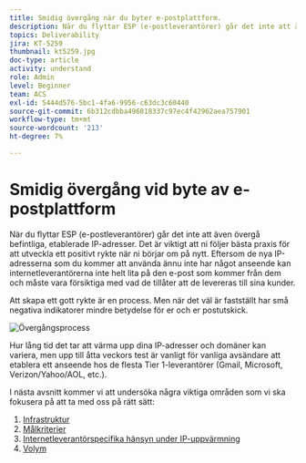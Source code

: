 ```yaml
---
title: Smidig övergång när du byter e-postplattform.
description: När du flyttar ESP (e-postleverantörer) går det inte att även övergå befintliga, etablerade IP-adresser. Det är viktigt att ni följer bästa praxis för att utveckla ett positivt rykte när ni börjar om på nytt.
topics: Deliverability
jira: KT-5259
thumbnail: kt5259.jpg
doc-type: article
activity: understand
role: Admin
level: Beginner
team: ACS
exl-id: 5444d576-5bc1-4fa6-9956-c63dc3c60440
source-git-commit: 6b312cdbba496818337c97ec4f42962aea757901
workflow-type: tm+mt
source-wordcount: '213'
ht-degree: 7%

---
```


# Smidig övergång vid byte av e-postplattform

När du flyttar ESP (e-postleverantörer) går det inte att även övergå befintliga, etablerade IP-adresser. Det är viktigt att ni följer bästa praxis för att utveckla ett positivt rykte när ni börjar om på nytt. Eftersom de nya IP-adresserna som du kommer att använda ännu inte har något anseende kan internetleverantörerna inte helt lita på den e-post som kommer från dem och måste vara försiktiga med vad de tillåter att de levereras till sina kunder.

Att skapa ett gott rykte är en process. Men när det väl är fastställt har små negativa indikatorer mindre betydelse för er och er postutskick.

![Övergångsprocess](../assets/transition-process.png)

Hur lång tid det tar att värma upp dina IP-adresser och domäner kan variera, men upp till åtta veckors test är vanligt för vanliga avsändare att etablera ett anseende hos de flesta Tier 1-leverantörer (Gmail, Microsoft, Verizon/Yahoo/AOL, etc.).

I nästa avsnitt kommer vi att undersöka några viktiga områden som vi ska fokusera på att ta med oss på rätt sätt:

1. [Infrastruktur](/help/transition-process/infrastructure.md)
2. [Målkriterier](/help/transition-process/targeting-criteria.md)
3. [Internetleverantörspecifika hänsyn under IP-uppvärmning](/help/transition-process/isp-specific-considerations-during-ip-warming.md)
4. [Volym](/help/transition-process/volume.md)
